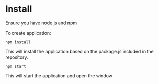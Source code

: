 # Install

Ensure you have node.js and npm

To create application:

```
npm install
```

This will install the application based on the package.js included in the repository.

```
npm start
```

This will start the application and open the window
